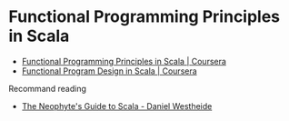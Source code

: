 # Functional Programming Principles in Scala

*   [Functional Programming Principles in Scala | Coursera](https://www.coursera.org/learn/progfun1)
*   [Functional Program Design in Scala | Coursera](https://www.coursera.org/learn/progfun2)


Recommand reading

*   [The Neophyte's Guide to Scala - Daniel Westheide](http://danielwestheide.com/scala/neophytes.html)
